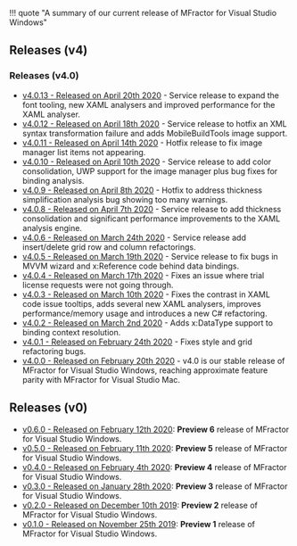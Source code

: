 !!! quote "A summary of our current release of MFractor for Visual Studio Windows"

## Releases (v4)

### Releases (v4.0)

 * [v4.0.13 - Released on April 20th 2020](v4/v4.0.md#v4.0.13) - Service release to expand the font tooling, new XAML analysers and improved performance for the XAML analyser.
 * [v4.0.12 - Released on April 18th 2020](v4/v4.0.md#v4.0.12) - Service release to hotfix an XML syntax transformation failure and adds MobileBuildTools image support.
 * [v4.0.11 - Released on April 14th 2020](v4/v4.0.md#v4.0.11) - Hotfix release to fix image manager list items not appearing.
 * [v4.0.10 - Released on April 10th 2020](v4/v4.0.md#v4.0.10) - Service release to add color consolidation, UWP support for the image manager plus bug fixes for binding analysis.
 * [v4.0.9 - Released on April 8th 2020](v4/v4.0.md#v4.0.9) - Hotfix to address thickness simplification analysis bug showing too many warnings.
 * [v4.0.8 - Released on April 7th 2020](v4/v4.0.md#v4.0.8) - Service release to add thickness consolidation and significant performance improvements to the XAML analysis engine.
 * [v4.0.6 - Released on March 24th 2020](v4/v4.0.md#v4.0.6) - Service release add insert/delete grid row and column refactorings.
 * [v4.0.5 - Released on March 19th 2020](v4/v4.0.md#v4.0.5) - Service release to fix bugs in MVVM wizard and x:Reference code behind data bindings.
 * [v4.0.4 - Released on March 17th 2020](v4/v4.0.md#v4.0.4) - Fixes an issue where trial license requests were not going through.
 * [v4.0.3 - Released on March 10th 2020](v4/v4.0.md#v4.0.3) - Fixes the contrast in XAML code issue tooltips, adds several new XAML analysers, improves performance/memory usage and introduces a new C# refactoring.
 * [v4.0.2 - Released on March 2nd 2020](v4/v4.0.md#v4.0.2) - Adds x:DataType support to binding context resolution.
 * [v4.0.1 - Released on February 24th 2020](v4/v4.0.md#v4.0.1) - Fixes style and grid refactoring bugs.
 * [v4.0.0 - Released on February 20th 2020](v4/v4.0.md#v4.0.0) - v4.0 is our stable release of MFractor for Visual Studio Windows, reaching approximate feature parity with MFractor for Visual Studio Mac.

## Releases (v0)

 * [v0.6.0 - Released on February 12th 2020](v0/v0.6.md#v0.6.0): **Preview 6** release of MFractor for Visual Studio Windows.
 * [v0.5.0 - Released on February 11th 2020](v0/v0.5.md#v0.5.0): **Preview 5** release of MFractor for Visual Studio Windows.
 * [v0.4.0 - Released on February 4th 2020](v0/v0.4.md#v0.4.0): **Preview 4** release of MFractor for Visual Studio Windows.
 * [v0.3.0 - Released on January 28th 2020](v0/v0.3.md#v0.3.0): **Preview 3** release of MFractor for Visual Studio Windows.
 * [v0.2.0 - Released on December 10th 2019](v0/v0.2.md#v0.2.0): **Preview 2** release of MFractor for Visual Studio Windows.
 * [v0.1.0 - Released on November 25th 2019](v0/v0.1.md#v0.1.0): **Preview 1** release of MFractor for Visual Studio Windows.
